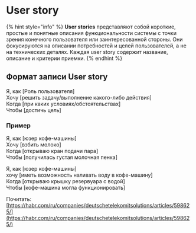 # User story

{% hint style="info" %}
**User stories** представляют собой короткие, простые и понятные описания функциональности системы с точки зрения конечного пользователя или заинтересованной стороны. Они фокусируются на описании потребностей и целей пользователей, а не на технических деталях. Каждая user story содержит название, описание и критерии приемки.&#x20;
{% endhint %}

## Формат записи User story

Я, как \[Роль пользователя]\
Хочу \[решить задачу/выполнение какого-либо действия]\
Когда \[при каких условиях/обстоятельствах]\
Чтобы \[достичь цель]

### Пример

Я, как \[юзер кофе-машины] \
Xочу \[взбить молоко] \
Когда \[открываю кран подачи пара] \
Чтобы \[получилась густая молочная пенка]

Я, как \[юзер кофе-машины]\
хочу \[иметь возможность наливать воду в кофе-машину]\
Когда \[открываю крышку резервуара с водой]\
Чтобы \[кофе-машина могла функционировать]







Почитать: [https://habr.com/ru/companies/deutschetelekomitsolutions/articles/598625/](https://habr.com/ru/companies/deutschetelekomitsolutions/articles/598625/)
